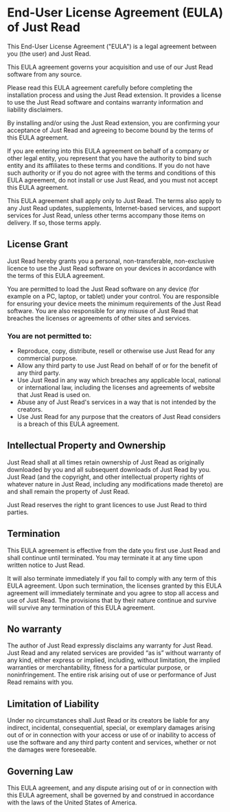# End-User License Agreement (EULA) of Just Read

This End-User License Agreement ("EULA") is a legal agreement between you (the user) and Just Read.

This EULA agreement governs your acquisition and use of our Just Read software from any source.

Please read this EULA agreement carefully before completing the installation process and using the Just Read extension. It provides a license to use the Just Read software and contains warranty information and liability disclaimers.

By installing and/or using the Just Read extension, you are confirming your acceptance of Just Read and agreeing to become bound by the terms of this EULA agreement.

If you are entering into this EULA agreement on behalf of a company or other legal entity, you represent that you have the authority to bind such entity and its affiliates to these terms and conditions. If you do not have such authority or if you do not agree with the terms and conditions of this EULA agreement, do not install or use Just Read, and you must not accept this EULA agreement.

This EULA agreement shall apply only to Just Read. The terms also apply to any Just Read updates, supplements, Internet-based services, and support services for Just Read, unless other terms accompany those items on delivery. If so, those terms apply.

## License Grant
Just Read hereby grants you a personal, non-transferable, non-exclusive licence to use the Just Read software on your devices in accordance with the terms of this EULA agreement.

You are permitted to load the Just Read software on any device (for example on a PC, laptop, or tablet) under your control. You are responsible for ensuring your device meets the minimum requirements of the Just Read software. You are also responsible for any misuse of Just Read that breaches the licenses or agreements of other sites and services.

### You are not permitted to:

- Reproduce, copy, distribute, resell or otherwise use Just Read for any commercial purpose.
- Allow any third party to use Just Read on behalf of or for the benefit of any third party.
- Use Just Read in any way which breaches any applicable local, national or international law, including the licenses and agreements of website that Just Read is used on.
- Abuse any of Just Read's services in a way that is not intended by the creators.
- Use Just Read for any purpose that the creators of Just Read considers is a breach of this EULA agreement.

## Intellectual Property and Ownership
Just Read shall at all times retain ownership of Just Read as originally downloaded by you and all subsequent downloads of Just Read by you. Just Read (and the copyright, and other intellectual property rights of whatever nature in Just Read, including any modifications made thereto) are and shall remain the property of Just Read.

Just Read reserves the right to grant licences to use Just Read to third parties.

## Termination
This EULA agreement is effective from the date you first use Just Read and shall continue until terminated. You may terminate it at any time upon written notice to Just Read.

It will also terminate immediately if you fail to comply with any term of this EULA agreement. Upon such termination, the licenses granted by this EULA agreement will immediately terminate and you agree to stop all access and use of Just Read. The provisions that by their nature continue and survive will survive any termination of this EULA agreement.

## No warranty
The author of Just Read expressly disclaims any warranty for Just Read. Just Read and any related services are provided “as is” without warranty of any kind, either express or implied, including, without limitation, the implied warranties or merchantability, fitness for a particular purpose, or noninfringement. The entire risk arising out of use or performance of Just Read remains with you.

## Limitation of Liability
Under no circumstances shall Just Read or its creators be liable for any indirect, incidental, consequential, special, or exemplary damages arising out of or in connection with your access or use of or inability to access of use the software and any third party content and services, whether or not the damages were foreseeable.

## Governing Law
This EULA agreement, and any dispute arising out of or in connection with this EULA agreement, shall be governed by and construed in accordance with the laws of the United States of America.

